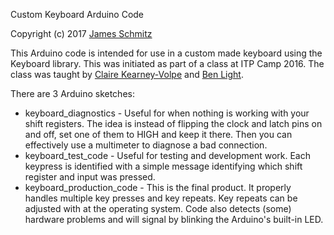 Custom Keyboard Arduino Code

Copyright (c) 2017 [James Schmitz](http://ixora.io/)

This Arduino code is intended for use in a custom made keyboard using the Keyboard library. This was initiated as part of a class at ITP Camp 2016. The class was taught by [Claire Kearney-Volpe](http://www.takinglifeseriously.com/index.html) and [Ben Light](http://blightdesign.com/).

There are 3 Arduino sketches:

* keyboard_diagnostics - Useful for when nothing is working with your shift registers. The idea is instead of flipping the clock and latch pins on and off, set one of them to HIGH and keep it there. Then you can effectively use a multimeter to diagnose a bad connection.
* keyboard_test_code - Useful for testing and development work. Each keypress is identified with a simple message identifying which shift register and input was pressed.
* keyboard_production_code - This is the final product. It properly handles multiple key presses and key repeats. Key repeats can be adjusted with at the operating system. Code also detects (some) hardware problems and will signal by blinking the Arduino's built-in LED.
